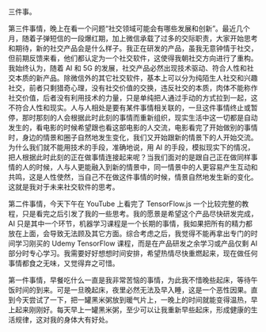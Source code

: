 三件事。

第三件事情，晚上在看一个问题“社交领域可能会有哪些发展和创新”。最近几个月，随着子弹短信的一段爆红期，加上微信承载了过多的交际职责，大家开始思考和期待，新的社交产品会是什么样子。我正在研发的产品，虽我无意钟情于社交，但前期反馈来看，他们都认定为一个社交软件，这使得我朝社交方向进行了重构。我始终认为，随着 AI 和 5G 的发展，社交产品必然出现技术驱动、符合人性和社交本质的新产品。除微信外的其它社交软件，基本上可以分为纯陌生人社交和兴趣社交，前者只剩猎奇心理，没有社交价值的交换，违反社交的本质，肉体不能称作社交价值，后者没有利用技术的力量，只是单纯把人通过手动的方式拉到一起，这不符合人性和现实。人与人相处是要有某件事情相关联的，一旦这件事情终止或暂停，那时那刻的人会根据此时此刻的事情而重新组织，现实生活中这一切都是自动发生的，看电影的时候希望跟也看这部电影的人交流，电影看完了开始做别的事情时，身边的情景和圈子自然地发生变化，我们又开始跟新的情景下的人开始交流。为什么我们就不能用技术的手段，准确地说，用 AI 的手段，模拟现实下的情况，把人根据此时此刻的正在做事情连接起来呢？当我们面对的是跟自己正在做同样事情的人的时候，人与人更能融入到新的情景中，同一情景中的人更容易产生互动和共鸣，这是人性使然，当自己不在做这件事情的时候，情景自然地发生新的变化。这就是我对于未来社交软件的思考。

第二件事情，今天下午在 YouTube 上看完了 TensorFlow.js 一个比较完整的教程，只是看完之后引发了我的一些思考。我的愿景是希望这个产品尽快研发完成，AI 只是其中一个环节，机器学习课程是一个长期的事情，我如果把所有的精力都放在上面，会导致无法顾及其它方面。综合考虑之后，我觉得不能再拿出专门的时间学习刚买的 Udemy TensorFlow 课程，而是在产品研发之余学习或产品仅剩 AI 部分时专心学习。我需要好好想想时间安排，希望热情尽快重燃起来，现在做任何事情都食之无味，又觉得弃之可惜。

第一件事情，早餐吃什么一直是我非常苦恼的事情，为此我不惜晚些起床，等待午饭时间的到来。可是一旦晚起床，夜里必然无法及早入睡，这是一个恶性因果。直到今天尝试了一下，把一罐黑米粥放到暖气片上，一晚上的时间就能变得温热，早上起来刚刚好。每天早上一罐黑米粥，至少可以让我重新早些起床，形成健康的生活规律，这对我的身体大有好处。
